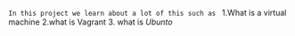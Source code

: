 `In this project we learn about a lot of this such as `
1.What is a virtual machine 
2.what is Vagrant 
3. what is *Ubunto*
